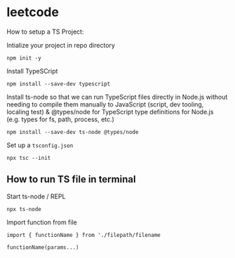 # leetcode

How to setup a TS Project:

Intialize your project in repo directory

`npm init -y`

Install TypeSCript

`npm install --save-dev typescript`

Install ts-node so that we can run TypeScript files directly in Node.js without needing to compile them manually to JavaScript (script, dev tooling, localing test) & @types/node for TypeScript type definitions for Node.js (e.g. types for fs, path, process, etc.)

`npm install --save-dev ts-node @types/node`

Set up a `tsconfig.json`

`npx tsc --init`

## How to run TS file in terminal

Start ts-node / REPL

`npx ts-node`

Import function from file

`import { functionName } from './filepath/filename`

`functionName(params...)`
